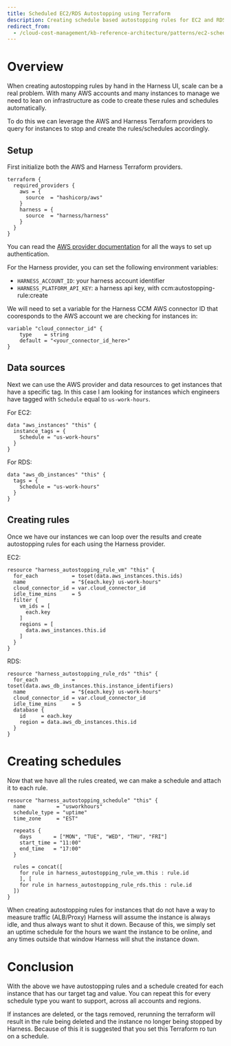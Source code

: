 ```yaml
---
title: Scheduled EC2/RDS Autostopping using Terraform
description: Creating schedule based autostopping rules for EC2 and RDS using Terraform
redirect_from:
  - /cloud-cost-management/kb-reference-architecture/patterns/ec2-scheduled-stopping-tf
---
```


# Overview

When creating autostopping rules by hand in the Harness UI, scale can be a real problem. With many AWS accounts and many instances to manage we need to lean on infrastructure as code to create these rules and schedules automatically.

To do this we can leverage the AWS and Harness Terraform providers to query for instances to stop and create the rules/schedules accordingly.

## Setup

First initialize both the AWS and Harness Terraform providers.

```
terraform {
  required_providers {
    aws = {
      source  = "hashicorp/aws"
    }
    harness = {
      source  = "harness/harness"
    }
  }
}
```

You can read the [AWS provider documentation](https://registry.terraform.io/providers/hashicorp/aws/latest/docs) for all the ways to set up authentication.

For the Harness provider, you can set the following environment variables:

- `HARNESS_ACCOUNT_ID`: your harness account identifier
- `HARNESS_PLATFORM_API_KEY`: a harness api key, with ccm:autostopping-rule:create

We will need to set a variable for the Harness CCM AWS connector ID that cooresponds to the AWS account we are checking for instances in:

```
variable "cloud_connector_id" {
    type    = string
    default = "<your_connector_id_here>"
}
```

## Data sources

Next we can use the AWS provider and data resources to get instances that have a specific tag. In this case I am looking for instances which engineers have tagged with `Schedule` equal to `us-work-hours`.

For EC2:

```
data "aws_instances" "this" {
  instance_tags = {
    Schedule = "us-work-hours"
  }
}
```

For RDS:

```
data "aws_db_instances" "this" {
  tags = {
    Schedule = "us-work-hours"
  }
}
```

## Creating rules

Once we have our instances we can loop over the results and create autostopping rules for each using the Harness provider.

EC2:

```
resource "harness_autostopping_rule_vm" "this" {
  for_each           = toset(data.aws_instances.this.ids)
  name               = "${each.key} us-work-hours"
  cloud_connector_id = var.cloud_connector_id
  idle_time_mins     = 5
  filter {
    vm_ids = [
      each.key
    ]
    regions = [
      data.aws_instances.this.id
    ]
  }
}
```

RDS:

```
resource "harness_autostopping_rule_rds" "this" {
  for_each           = toset(data.aws_db_instances.this.instance_identifiers)
  name               = "${each.key} us-work-hours"
  cloud_connector_id = var.cloud_connector_id
  idle_time_mins     = 5
  database {
    id     = each.key
    region = data.aws_db_instances.this.id
  }
}
```

# Creating schedules

Now that we have all the rules created, we can make a schedule and attach it to each rule.

```
resource "harness_autostopping_schedule" "this" {
  name          = "usworkhours"
  schedule_type = "uptime"
  time_zone     = "EST"

  repeats {
    days       = ["MON", "TUE", "WED", "THU", "FRI"]
    start_time = "11:00"
    end_time   = "17:00"
  }

  rules = concat([
    for rule in harness_autostopping_rule_vm.this : rule.id
    ], [
    for rule in harness_autostopping_rule_rds.this : rule.id
  ])
}
```

When creating autostopping rules for instances that do not have a way to measure traffic (ALB/Proxy) Harness will assume the instance is always idle, and thus always want to shut it down. Because of this, we simply set an uptime schedule for the hours we want the instance to be online, and any times outside that window Harness will shut the instance down.

# Conclusion

With the above we have autostopping rules and a schedule created for each instance that has our target tag and value. You can repeat this for every schedule type you want to support, across all accounts and regions.

If instances are deleted, or the tags removed, rerunning the terraform will result in the rule being deleted and the instance no longer being stopped by Harness. Because of this it is suggested that you set this Terraform ro tun on a schedule.
